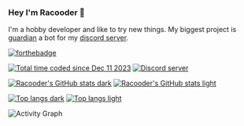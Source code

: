 ### Hey I'm Racooder 🦝

I'm a hobby developer and like to try new things.
My biggest project is [guardian](https://github.com/Racooder/guardian-bot) a bot for my [discord server](discord.gg/9Y8BE2A6cj).

[![forthebadge](https://forthebadge.com/images/featured/featured-contains-cat-gifs.svg)](https://forthebadge.com)

[![Total time coded since Dec 11 2023](https://wakatime.com/badge/user/018c598e-0b38-475d-bba9-0b822803bd91.svg)](https://wakatime.com/@018c598e-0b38-475d-bba9-0b822803bd91)
[![Discord server](https://img.shields.io/discord/651800564966883328?color=blue&label=Racoonia&logo=discord&logoColor=white)](https://discord.gg/9Y8BE2A6cj)

[![Racooder's GitHub stats dark](https://github-readme-stats.vercel.app/api?username=racooder&show_icons=true&theme=dracula)](https://github.com/racooder#gh-dark-mode-only)
[![Racooder's GitHub stats light](https://github-readme-stats.vercel.app/api?username=racooder&show_icons=true&theme=buefy)](https://github.com/racooder#gh-light-mode-only)

[![Top langs dark](https://github-readme-stats.vercel.app/api/top-langs/?username=racooder&layout=compact&theme=dracula)](https://github.com/racooder#gh-dark-mode-only)
[![Top langs light](https://github-readme-stats.vercel.app/api/top-langs/?username=racooder&layout=compact&theme=buefy)](https://github.com/racooder#gh-light-mode-only)

![Activity Graph](https://github-readme-activity-graph.vercel.app/graph?username=Racooder&theme=react)
